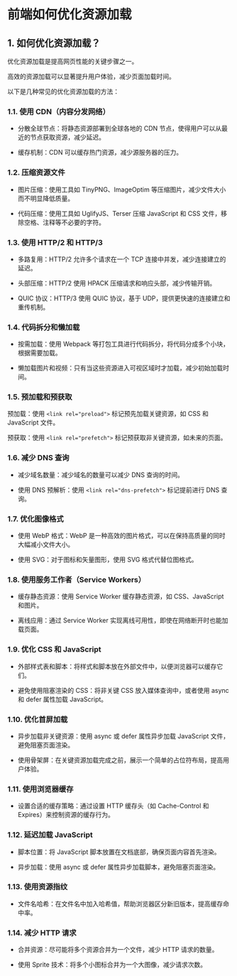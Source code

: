 # 前端如何优化资源加载

## 1. 如何优化资源加载？

优化资源加载是提高网页性能的关键步骤之一。

高效的资源加载可以显著提升用户体验，减少页面加载时间。

以下是几种常见的优化资源加载的方法：

### 1.1. 使用 CDN（内容分发网络）

- 分散全球节点：将静态资源部署到全球各地的 CDN 节点，使得用户可以从最近的节点获取资源，减少延迟。

- 缓存机制：CDN 可以缓存热门资源，减少源服务器的压力。

### 1.2. 压缩资源文件

- 图片压缩：使用工具如 TinyPNG、ImageOptim 等压缩图片，减少文件大小而不明显降低质量。

- 代码压缩：使用工具如 UglifyJS、Terser 压缩 JavaScript 和 CSS 文件，移除空格、注释等不必要的字符。

### 1.3. 使用 HTTP/2 和 HTTP/3

- 多路复用：HTTP/2 允许多个请求在一个 TCP 连接中并发，减少连接建立的延迟。

- 头部压缩：HTTP/2 使用 HPACK 压缩请求和响应头部，减少传输开销。

- QUIC 协议：HTTP/3 使用 QUIC 协议，基于 UDP，提供更快速的连接建立和重传机制。

### 1.4. 代码拆分和懒加载

- 按需加载：使用 Webpack 等打包工具进行代码拆分，将代码分成多个小块，根据需要加载。

- 懒加载图片和视频：只有当这些资源进入可视区域时才加载，减少初始加载时间。

### 1.5. 预加载和预获取

预加载：使用 `<link rel="preload">` 标记预先加载关键资源，如 CSS 和 JavaScript 文件。

预获取：使用 `<link rel="prefetch">` 标记预获取非关键资源，如未来的页面。

### 1.6. 减少 DNS 查询

- 减少域名数量：减少域名的数量可以减少 DNS 查询的时间。

- 使用 DNS 预解析：使用 `<link rel="dns-prefetch">` 标记提前进行 DNS 查询。

### 1.7. 优化图像格式

- 使用 WebP 格式：WebP 是一种高效的图片格式，可以在保持高质量的同时大幅减小文件大小。

- 使用 SVG：对于图标和矢量图形，使用 SVG 格式代替位图格式。

### 1.8. 使用服务工作者（Service Workers）

- 缓存静态资源：使用 Service Worker 缓存静态资源，如 CSS、JavaScript 和图片。

- 离线应用：通过 Service Worker 实现离线可用性，即使在网络断开时也能加载页面。

### 1.9. 优化 CSS 和 JavaScript

- 外部样式表和脚本：将样式和脚本放在外部文件中，以便浏览器可以缓存它们。

- 避免使用阻塞渲染的 CSS：将非关键 CSS 放入媒体查询中，或者使用 async 和 defer 属性加载 JavaScript。

### 1.10. 优化首屏加载

- 异步加载非关键资源：使用 async 或 defer 属性异步加载 JavaScript 文件，避免阻塞页面渲染。

- 使用骨架屏：在关键资源加载完成之前，展示一个简单的占位符布局，提高用户体验。

### 1.11. 使用浏览器缓存

- 设置合适的缓存策略：通过设置 HTTP 缓存头（如 Cache-Control 和 Expires）来控制资源的缓存行为。

### 1.12. 延迟加载 JavaScript

- 脚本位置：将 JavaScript 脚本放置在文档底部，确保页面内容首先渲染。

- 异步加载：使用 async 或 defer 属性异步加载脚本，避免阻塞页面渲染。

### 1.13. 使用资源指纹

- 文件名哈希：在文件名中加入哈希值，帮助浏览器区分新旧版本，提高缓存命中率。

### 1.14. 减少 HTTP 请求

- 合并资源：尽可能将多个资源合并为一个文件，减少 HTTP 请求的数量。

- 使用 Sprite 技术：将多个小图标合并为一个大图像，减少请求次数。
